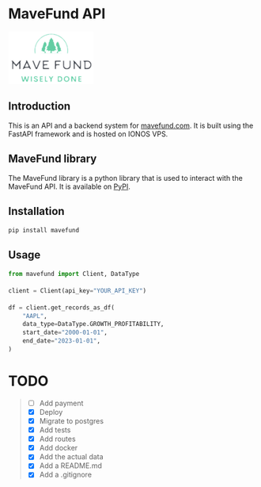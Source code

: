 # MaveFund API 

![logo](/static/images/mavefund.png)

## Introduction
This is an API and a backend system for [mavefund.com](https://mavefund.com). 
It is built using the FastAPI framework and is hosted on IONOS VPS.

## MaveFund library

The MaveFund library is a python library that is used to interact with the MaveFund API. 
It is available on [PyPI](https://pypi.org/ddjerqq/mavefund/).

## Installation
    
    pip install mavefund

## Usage
```python
from mavefund import Client, DataType

client = Client(api_key="YOUR_API_KEY")

df = client.get_records_as_df(
    "AAPL",
    data_type=DataType.GROWTH_PROFITABILITY,
    start_date="2000-01-01",
    end_date="2023-01-01",
)
```

# TODO
> * [ ] Add payment
> * [x] Deploy
> * [x] Migrate to postgres
> * [x] Add tests
> * [x] Add routes
> * [x] Add docker
> * [x] Add the actual data
> * [x] Add a README.md
> * [x] Add a .gitignore
